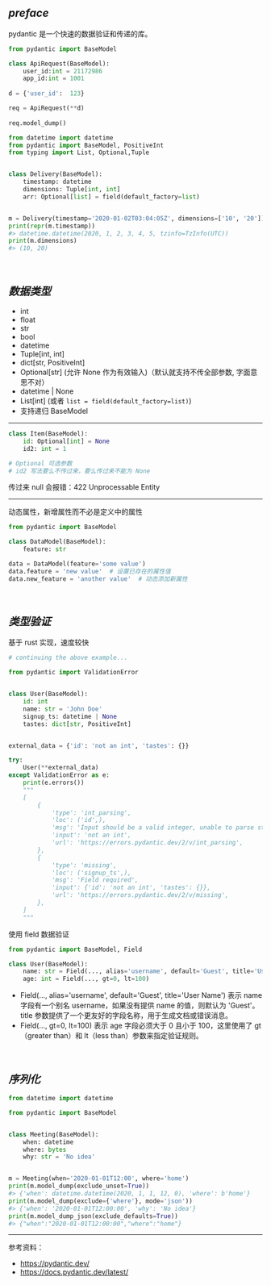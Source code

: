 
## _preface_

pydantic 是一个快速的数据验证和传递的库。

```python
from pydantic import BaseModel

class ApiRequest(BaseModel):
    user_id:int = 21172986
    app_id:int = 1001
    
d = {'user_id':  123}

req = ApiRequest(**d)
  
req.model_dump()
```


```python
from datetime import datetime
from pydantic import BaseModel, PositiveInt
from typing import List, Optional,Tuple


class Delivery(BaseModel):
    timestamp: datetime
    dimensions: Tuple[int, int]
    arr: Optional[list] = field(default_factory=list)


m = Delivery(timestamp='2020-01-02T03:04:05Z', dimensions=['10', '20'])
print(repr(m.timestamp))
#> datetime.datetime(2020, 1, 2, 3, 4, 5, tzinfo=TzInfo(UTC))
print(m.dimensions)
#> (10, 20)
```


</br>

## _数据类型_

- int
- float
- str
- bool
- datetime
- Tuple[int, int]
- dict[str, PositiveInt]
- Optional[str] (允许 None 作为有效输入)（默认就支持不传全部参数, 字面意思不对）
- datetime | None
- List[int] (或者 `list = field(default_factory=list)`)
- 支持递归 BaseModel



--------

```python
class Item(BaseModel):
    id: Optional[int] = None
    id2: int = 1

# Optional 可选参数
# id2 写法要么不传过来，要么传过来不能为 None
```

传过来 null 会报错：422 Unprocessable Entity




--------

动态属性，新增属性而不必是定义中的属性

```python
from pydantic import BaseModel

class DataModel(BaseModel):
    feature: str

data = DataModel(feature='some value')
data.feature = 'new value'  # 设置已存在的属性值
data.new_feature = 'another value'  # 动态添加新属性
```





</br>

## _类型验证_

基于 rust 实现，速度较快

```python
# continuing the above example...

from pydantic import ValidationError


class User(BaseModel):
    id: int
    name: str = 'John Doe'
    signup_ts: datetime | None
    tastes: dict[str, PositiveInt]


external_data = {'id': 'not an int', 'tastes': {}}  

try:
    User(**external_data)  
except ValidationError as e:
    print(e.errors())
    """
    [
        {
            'type': 'int_parsing',
            'loc': ('id',),
            'msg': 'Input should be a valid integer, unable to parse string as an integer',
            'input': 'not an int',
            'url': 'https://errors.pydantic.dev/2/v/int_parsing',
        },
        {
            'type': 'missing',
            'loc': ('signup_ts',),
            'msg': 'Field required',
            'input': {'id': 'not an int', 'tastes': {}},
            'url': 'https://errors.pydantic.dev/2/v/missing',
        },
    ]
    """

```

使用 field 数据验证

```python
from pydantic import BaseModel, Field

class User(BaseModel):
    name: str = Field(..., alias='username', default='Guest', title='User Name')
    age: int = Field(..., gt=0, lt=100)
```

- Field(..., alias='username', default='Guest', title='User Name') 表示 name 字段有一个别名 username，如果没有提供 name 的值，则默认为 'Guest'。title 参数提供了一个更友好的字段名称，用于生成文档或错误消息。
- Field(..., gt=0, lt=100) 表示 age 字段必须大于 0 且小于 100，这里使用了 gt（greater than）和 lt（less than）参数来指定验证规则。




</br>

## _序列化_

```python
from datetime import datetime

from pydantic import BaseModel


class Meeting(BaseModel):
    when: datetime
    where: bytes
    why: str = 'No idea'


m = Meeting(when='2020-01-01T12:00', where='home')
print(m.model_dump(exclude_unset=True))
#> {'when': datetime.datetime(2020, 1, 1, 12, 0), 'where': b'home'}
print(m.model_dump(exclude={'where'}, mode='json'))
#> {'when': '2020-01-01T12:00:00', 'why': 'No idea'}
print(m.model_dump_json(exclude_defaults=True))
#> {"when":"2020-01-01T12:00:00","where":"home"}

```

--------------

参考资料：
- https://pydantic.dev/
- https://docs.pydantic.dev/latest/